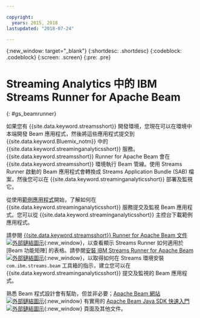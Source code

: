 ```yaml
---

copyright:
  years: 2015, 2018
lastupdated: "2018-07-24"

---
```


<!-- Attribute definitions -->
{:new_window: target="_blank"}
{:shortdesc: .shortdesc}
{:codeblock: .codeblock}
{:screen: .screen}
{:pre: .pre}

# Streaming Analytics 中的 IBM Streams Runner for Apache Beam
{: #gs_beamrunner}

如果您有 {{site.data.keyword.streamsshort}} 開發環境，您現在可以在環境中本端開發 Beam 應用程式，然後將這些應用程式提交到 {{site.data.keyword.Bluemix_notm}} 中的 {{site.data.keyword.streaminganalyticsshort}} 服務。{{site.data.keyword.streamsshort}} Runner for Apache Beam 會在 {{site.data.keyword.streamsshort}} 環境執行 Beam 管線。使用 Streams Runner 啟動的 Beam 應用程式會轉換成 Streams Application Bundle (SAB) 檔案，然後您可以在 {{site.data.keyword.streaminganalyticsshort}} 部署及監視它。


從使用[範例應用程式](/docs/services/StreamingAnalytics/c_starterapps.html)開始，了解如何在 {{site.data.keyword.streaminganalyticsshort}} 服務提交及監視 Beam 應用程式。您可以從 {{site.data.keyword.streaminganalyticsshort}} 主控台下載範例應用程式。

請參閱 [{{site.data.keyword.streamsshort}} Runner for Apache Beam 文件 ![外部鏈結圖示](../../icons/launch-glyph.svg "外部鏈結圖示")](https://ibmstreams.github.io/streamsx.documentation/docs/beamrunner/beamrunner-1-intro/){:new_window}，以查看顯示 Streams Runner 如何適用於 [Beam 功能矩陣] 的表格。請參閱[安裝 IBM Streams Runner for Apache Beam ![外部鏈結圖示](../../icons/launch-glyph.svg "外部鏈結圖示")](http://bit.ly/2zFDpPr){:new_window}，以取得如何在 Streams 環境安裝 `com.ibm.streams.beam` 工具箱的指示，建立您可以在 {{site.data.keyword.streaminganalyticsshort}} 提交及監視的 Beam 應用程式。

熟悉 Beam 程式設計會有幫助，但並非必要；[Apache Beam 網站 ![外部鏈結圖示](../../icons/launch-glyph.svg "外部鏈結圖示")](https://beam.apache.org/documentation/){:new_window} 有實用的 [Apache Beam Java SDK 快速入門 ![外部鏈結圖示](../../icons/launch-glyph.svg "外部鏈結圖示")](https://beam.apache.org/get-started/quickstart-java/){:new_window} 頁面及其他文件。
